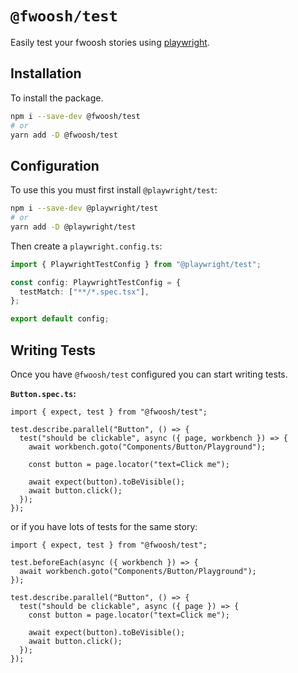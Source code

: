 # `@fwoosh/test`

Easily test your fwoosh stories using [playwright](https://playwright.dev).

## Installation

To install the package.

```sh
npm i --save-dev @fwoosh/test
# or
yarn add -D @fwoosh/test
```

## Configuration

To use this you must first install `@playwright/test`:

```sh
npm i --save-dev @playwright/test
# or
yarn add -D @playwright/test
```

Then create a `playwright.config.ts`:

```ts
import { PlaywrightTestConfig } from "@playwright/test";

const config: PlaywrightTestConfig = {
  testMatch: ["**/*.spec.tsx"],
};

export default config;
```

## Writing Tests

Once you have `@fwoosh/test` configured you can start writing tests.

**`Button.spec.ts`:**

```tsx
import { expect, test } from "@fwoosh/test";

test.describe.parallel("Button", () => {
  test("should be clickable", async ({ page, workbench }) => {
    await workbench.goto("Components/Button/Playground");

    const button = page.locator("text=Click me");

    await expect(button).toBeVisible();
    await button.click();
  });
});
```

or if you have lots of tests for the same story:

```tsx
import { expect, test } from "@fwoosh/test";

test.beforeEach(async ({ workbench }) => {
  await workbench.goto("Components/Button/Playground");
});

test.describe.parallel("Button", () => {
  test("should be clickable", async ({ page }) => {
    const button = page.locator("text=Click me");

    await expect(button).toBeVisible();
    await button.click();
  });
});
```
